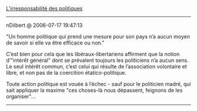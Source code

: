 [L’irresponsabilité des politiques](../../../2006/7/lirresponsabilite-des-politiques.md)

---
nDilbert @ 2006-07-17 19:47:13

"Un homme politique qui prend une mesure pour son pays n’a aucun moyen de savoir si elle va être efficace ou non."

C’est bien pour cela que les libéraux-libertariens affirment que la notion d’"intérêt général" dont se prévalent toujours les politiciens n’a aucun sens. Le seul intérêt commun, c’est celui qui résulte de l’association volontaire et libre, et non pas de la coercition étatico-politique.

Toute action politique est vouée à l’échec - sauf pour le politicien madré, qui sait appliquer la maxime "ces choses-là nous dépassent, feignons de les organiser"...

---

